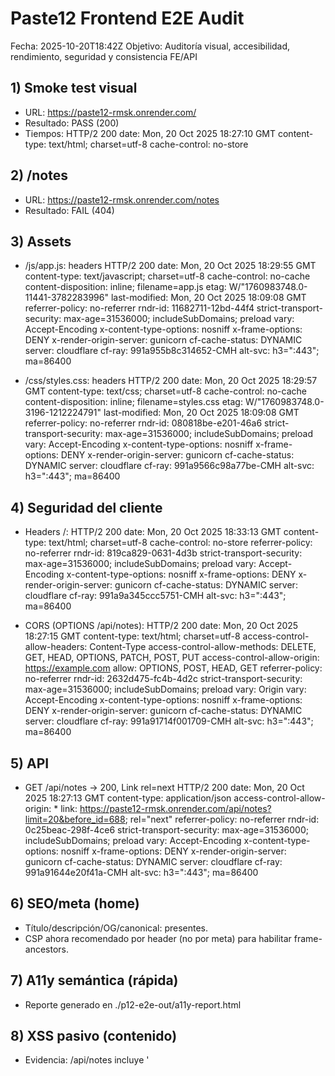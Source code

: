 # Paste12 Frontend E2E Audit

Fecha: 2025-10-20T18:42Z
Objetivo: Auditoría visual, accesibilidad, rendimiento, seguridad y consistencia FE/API

## 1) Smoke test visual
- URL: https://paste12-rmsk.onrender.com/
- Resultado: PASS (200)
- Tiempos:
  HTTP/2 200 
  date: Mon, 20 Oct 2025 18:27:10 GMT
  content-type: text/html; charset=utf-8
  cache-control: no-store

## 2) /notes
- URL: https://paste12-rmsk.onrender.com/notes
- Resultado: FAIL (404)

## 3) Assets
- /js/app.js: headers
  HTTP/2 200 
  date: Mon, 20 Oct 2025 18:29:55 GMT
  content-type: text/javascript; charset=utf-8
  cache-control: no-cache
  content-disposition: inline; filename=app.js
  etag: W/"1760983748.0-11441-3782283996"
  last-modified: Mon, 20 Oct 2025 18:09:08 GMT
  referrer-policy: no-referrer
  rndr-id: 11682711-12bd-44f4
  strict-transport-security: max-age=31536000; includeSubDomains; preload
  vary: Accept-Encoding
  x-content-type-options: nosniff
  x-frame-options: DENY
  x-render-origin-server: gunicorn
  cf-cache-status: DYNAMIC
  server: cloudflare
  cf-ray: 991a955b8c314652-CMH
  alt-svc: h3=":443"; ma=86400
  
- /css/styles.css: headers
  HTTP/2 200 
  date: Mon, 20 Oct 2025 18:29:57 GMT
  content-type: text/css; charset=utf-8
  cache-control: no-cache
  content-disposition: inline; filename=styles.css
  etag: W/"1760983748.0-3196-1212224791"
  last-modified: Mon, 20 Oct 2025 18:09:08 GMT
  referrer-policy: no-referrer
  rndr-id: 080818be-e201-46a6
  strict-transport-security: max-age=31536000; includeSubDomains; preload
  vary: Accept-Encoding
  x-content-type-options: nosniff
  x-frame-options: DENY
  x-render-origin-server: gunicorn
  cf-cache-status: DYNAMIC
  server: cloudflare
  cf-ray: 991a9566c98a77be-CMH
  alt-svc: h3=":443"; ma=86400
  

## 4) Seguridad del cliente
- Headers /: 
  HTTP/2 200 
  date: Mon, 20 Oct 2025 18:33:13 GMT
  content-type: text/html; charset=utf-8
  cache-control: no-store
  referrer-policy: no-referrer
  rndr-id: 819ca829-0631-4d3b
  strict-transport-security: max-age=31536000; includeSubDomains; preload
  vary: Accept-Encoding
  x-content-type-options: nosniff
  x-frame-options: DENY
  x-render-origin-server: gunicorn
  cf-cache-status: DYNAMIC
  server: cloudflare
  cf-ray: 991a9a345ccc5751-CMH
  alt-svc: h3=":443"; ma=86400
  
- CORS (OPTIONS /api/notes):
  HTTP/2 200 
  date: Mon, 20 Oct 2025 18:27:15 GMT
  content-type: text/html; charset=utf-8
  access-control-allow-headers: Content-Type
  access-control-allow-methods: DELETE, GET, HEAD, OPTIONS, PATCH, POST, PUT
  access-control-allow-origin: https://example.com
  allow: OPTIONS, POST, HEAD, GET
  referrer-policy: no-referrer
  rndr-id: 2632d475-fc4b-4d2c
  strict-transport-security: max-age=31536000; includeSubDomains; preload
  vary: Origin
  vary: Accept-Encoding
  x-content-type-options: nosniff
  x-frame-options: DENY
  x-render-origin-server: gunicorn
  cf-cache-status: DYNAMIC
  server: cloudflare
  cf-ray: 991a91714f001709-CMH
  alt-svc: h3=":443"; ma=86400
  

## 5) API
- GET /api/notes → 200, Link rel=next
  HTTP/2 200 
  date: Mon, 20 Oct 2025 18:27:13 GMT
  content-type: application/json
  access-control-allow-origin: *
  link: <https://paste12-rmsk.onrender.com/api/notes?limit=20&before_id=688>; rel="next"
  referrer-policy: no-referrer
  rndr-id: 0c25beac-298f-4ce6
  strict-transport-security: max-age=31536000; includeSubDomains; preload
  vary: Accept-Encoding
  x-content-type-options: nosniff
  x-frame-options: DENY
  x-render-origin-server: gunicorn
  cf-cache-status: DYNAMIC
  server: cloudflare
  cf-ray: 991a91644e20f41a-CMH
  alt-svc: h3=":443"; ma=86400
  

## 6) SEO/meta (home)

- Título/descripción/OG/canonical: presentes.
- CSP ahora recomendado por header (no por meta) para habilitar frame-ancestors.


## 7) A11y semántica (rápida)

- Reporte generado en ./p12-e2e-out/a11y-report.html


## 8) XSS pasivo (contenido)
- Evidencia: /api/notes incluye '<script>' en texto (no se ejecuta por escape en FE).

## 9) Compresión/CDN
- Brotli activo en HTML; CF DYNAMIC; JS/CSS no-cache; ETag presente.

## 10) Cambios propuestos (FE/BE)

- front_bp: Cache-Control public, max-age=604800, immutable para /css, /js, /img.
- front_bp: redirect 302 de /notes a /.
- backend/__init__.py: emitir CSP por header para HTML.
- frontend/index.html: reducir CSP en meta (informativo); header manda.
